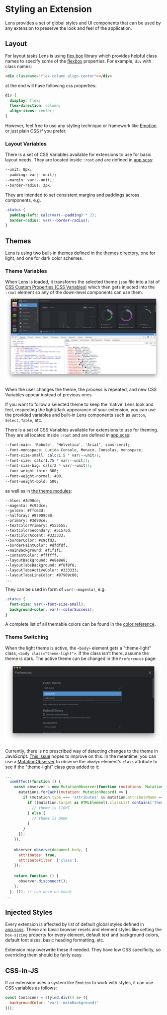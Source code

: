 # Styling an Extension

Lens provides a set of global styles and UI components that can be used by any extension to preserve the look and feel of the application.

## Layout

For layout tasks Lens is using [flex.box](https://www.npmjs.com/package/flex.box) library which provides helpful class names to specify some of the [flexbox](https://developer.mozilla.org/en-US/docs/Web/CSS/CSS_Flexible_Box_Layout/Basic_Concepts_of_Flexbox) properties. For example, `div` with class names:

```html
<div className="flex column align-center"></div>
```

at the end will have following css properties:

```css
div {
  display: flex;
  flex-direction: column;
  align-items: center;
}
```

However, feel free to use any styling technique or framework like [Emotion](https://github.com/emotion-js/emotion) or just plain CSS if you prefer.

### Layout Variables

There is a set of CSS Variables available for extensions to use for basic layout needs. They are located inside `:root` and are defined in [app.scss](https://github.com/lensapp/lens/blob/master/src/renderer/components/app.scss):

```css
--unit: 8px;
--padding: var(--unit);
--margin: var(--unit);
--border-radius: 3px;
```

They are intended to set consistent margins and paddings across components, e.g.

```css
.status {
  padding-left: calc(var(--padding) * 2);
  border-radius: var(--border-radius);
}
```

## Themes

Lens is using two built-in themes defined in [the themes directory](https://github.com/lensapp/lens/tree/master/src/renderer/themes), one for light, and one for dark color schemes.

### Theme Variables

When Lens is loaded, it transforms the selected theme `json` file into a list of [CSS Custom Properties (CSS Variables)](https://developer.mozilla.org/en-US/docs/Web/CSS/Using_CSS_custom_properties) which then gets injected into the `:root` element so any of the down-level components can use them.
![CSS vars listed in devtools](images/css-vars-in-devtools.png)

When the user changes the theme, the process is repeated, and new CSS Variables appear instead of previous ones.

If you want to follow a selected theme to keep the 'native' Lens look and feel, respecting the light/dark appearance of your extension, you can use the provided variables and built-in Lens components such as `Button`, `Select`, `Table`, etc.

There is a set of CSS Variables available for extensions to use for theming. They are all located inside `:root` and are defined in [app.scss](https://github.com/lensapp/lens/blob/master/src/renderer/components/app.scss):

```css
--font-main: 'Roboto', 'Helvetica', 'Arial', sans-serif;
--font-monospace: Lucida Console, Monaco, Consolas, monospace;
--font-size-small: calc(1.5 * var(--unit));
--font-size: calc(1.75 * var(--unit));
--font-size-big: calc(2 * var(--unit));
--font-weight-thin: 300;
--font-weight-normal: 400;
--font-weight-bold: 500;
```

as well as in [the theme modules](https://github.com/lensapp/lens/tree/master/src/renderer/themes):

```
--blue: #3d90ce;
--magenta: #c93dce;
--golden: #ffc63d;
--halfGray: #87909c80;
--primary: #3d90ce;
--textColorPrimary: #555555;
--textColorSecondary: #51575d;
--textColorAccent: #333333;
--borderColor: #c9cfd3;
--borderFaintColor: #dfdfdf;
--mainBackground: #f1f1f1;
--contentColor: #ffffff;
--layoutBackground: #e8e8e8;
--layoutTabsBackground: #f8f8f8;
--layoutTabsActiveColor: #333333;
--layoutTabsLineColor: #87909c80;
...
```

They can be used in form of `var(--magenta)`, e.g.

```css
.status {
  font-size: var(--font-size-small);
  background-color: var(--colorSuccess);
}
```

A complete list of all themable colors can be found in the [color reference](../color-reference).

### Theme Switching

When the light theme is active, the `<body>` element gets a "theme-light" class, `<body class="theme-light">`. If the class isn't there, assume the theme is dark. The active theme can be changed in the `Preferences` page:
![Color Theme](images/theme-selector.png)

Currently, there is no prescribed way of detecting changes to the theme in JavaScript. [This issue](https://github.com/lensapp/lens/issues/1336) hopes to improve on this. In the meantime, you can use a [MutationObserver](https://developer.mozilla.org/en-US/docs/Web/API/MutationObserver) to observe the `<body>` element's `class` attribute to see if the "theme-light" class gets added to it:

```javascript
...
  useEffect(function () {
    const observer = new MutationObserver(function (mutations: MutationRecord[]) {
      mutations.forEach((mutation: MutationRecord) => {
        if (mutation.type === 'attributes' && mutation.attributeName === 'class') {
          if ((mutation.target as HTMLElement).classList.contains('theme-light')) {
            // theme is LIGHT
          } else {
            // theme is DARK
          }
        }
      });
    });

    observer.observe(document.body, {
      attributes: true,
      attributeFilter: ['class'],
    });

    return function () {
      observer.disconnect();
    };
  }, []); // run once on mount
...
```

## Injected Styles

Every extension is affected by list of default global styles defined in [app.scss](https://github.com/lensapp/lens/blob/master/src/renderer/components/app.scss). These are basic browser resets and element styles like setting the `box-sizing` property for every element, default text and background colors, default font sizes, basic heading formatting, etc.

Extension may overwrite these if needed. They have low CSS specificity, so overriding them should be fairly easy.

## CSS-in-JS

If an extension uses a system like `Emotion` to work with styles, it can use CSS variables as follows:

```javascript
const Container = styled.div(() => ({
  backgroundColor: 'var(--mainBackground)'
}));
```
